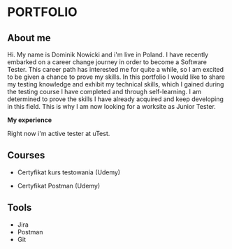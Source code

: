 # PORTFOLIO

## About me
Hi. My name is Dominik Nowicki and i'm live in Poland.
I have recently embarked on a career change journey in order to become a Software Tester. 
This career path has interested me for quite a while, so I am excited to be given a chance to prove my skills.
In this portfolio I would like to share my testing knowledge and exhibit my technical skills, which I gained during the testing course I have completed and through self-learning.
I am determined to prove the skills I have already acquired and keep developing in this field. This is why I am now looking for a  worksite as Junior Tester.

**My experience** 

Right now i'm active tester at uTest.

## Courses

*  Certyfikat kurs testowania (Udemy)

*  Certyfikat Postman (Udemy)
  
## Tools 
  
* Jira
* Postman
* Git
    
